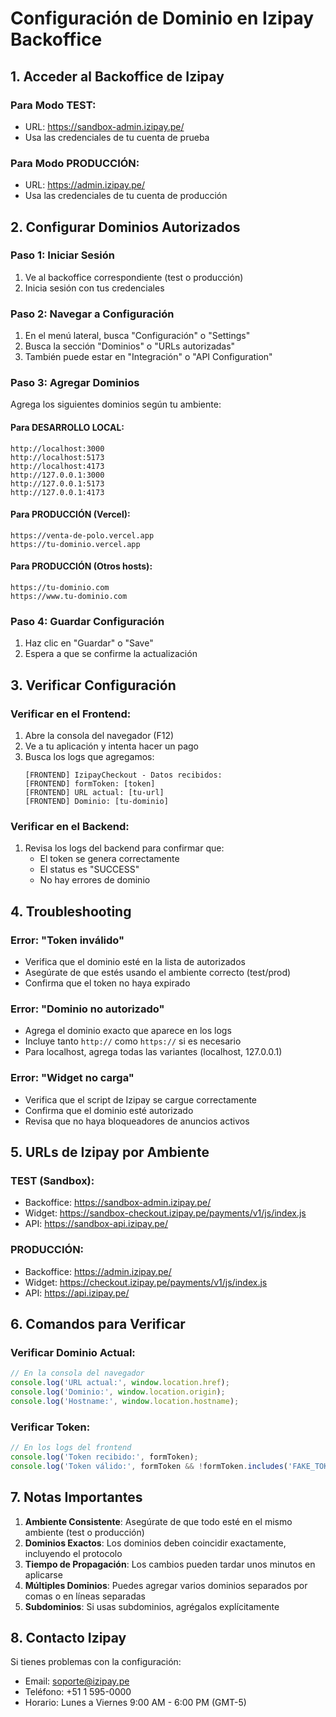# Configuración de Dominio en Izipay Backoffice

## 1. Acceder al Backoffice de Izipay

### Para Modo TEST:
- URL: https://sandbox-admin.izipay.pe/
- Usa las credenciales de tu cuenta de prueba

### Para Modo PRODUCCIÓN:
- URL: https://admin.izipay.pe/
- Usa las credenciales de tu cuenta de producción

## 2. Configurar Dominios Autorizados

### Paso 1: Iniciar Sesión
1. Ve al backoffice correspondiente (test o producción)
2. Inicia sesión con tus credenciales

### Paso 2: Navegar a Configuración
1. En el menú lateral, busca "Configuración" o "Settings"
2. Busca la sección "Dominios" o "URLs autorizadas"
3. También puede estar en "Integración" o "API Configuration"

### Paso 3: Agregar Dominios
Agrega los siguientes dominios según tu ambiente:

#### Para DESARROLLO LOCAL:
```
http://localhost:3000
http://localhost:5173
http://localhost:4173
http://127.0.0.1:3000
http://127.0.0.1:5173
http://127.0.0.1:4173
```

#### Para PRODUCCIÓN (Vercel):
```
https://venta-de-polo.vercel.app
https://tu-dominio.vercel.app
```

#### Para PRODUCCIÓN (Otros hosts):
```
https://tu-dominio.com
https://www.tu-dominio.com
```

### Paso 4: Guardar Configuración
1. Haz clic en "Guardar" o "Save"
2. Espera a que se confirme la actualización

## 3. Verificar Configuración

### Verificar en el Frontend:
1. Abre la consola del navegador (F12)
2. Ve a tu aplicación y intenta hacer un pago
3. Busca los logs que agregamos:
   ```
   [FRONTEND] IzipayCheckout - Datos recibidos:
   [FRONTEND] formToken: [token]
   [FRONTEND] URL actual: [tu-url]
   [FRONTEND] Dominio: [tu-dominio]
   ```

### Verificar en el Backend:
1. Revisa los logs del backend para confirmar que:
   - El token se genera correctamente
   - El status es "SUCCESS"
   - No hay errores de dominio

## 4. Troubleshooting

### Error: "Token inválido"
- Verifica que el dominio esté en la lista de autorizados
- Asegúrate de que estés usando el ambiente correcto (test/prod)
- Confirma que el token no haya expirado

### Error: "Dominio no autorizado"
- Agrega el dominio exacto que aparece en los logs
- Incluye tanto `http://` como `https://` si es necesario
- Para localhost, agrega todas las variantes (localhost, 127.0.0.1)

### Error: "Widget no carga"
- Verifica que el script de Izipay se cargue correctamente
- Confirma que el dominio esté autorizado
- Revisa que no haya bloqueadores de anuncios activos

## 5. URLs de Izipay por Ambiente

### TEST (Sandbox):
- Backoffice: https://sandbox-admin.izipay.pe/
- Widget: https://sandbox-checkout.izipay.pe/payments/v1/js/index.js
- API: https://sandbox-api.izipay.pe/

### PRODUCCIÓN:
- Backoffice: https://admin.izipay.pe/
- Widget: https://checkout.izipay.pe/payments/v1/js/index.js
- API: https://api.izipay.pe/

## 6. Comandos para Verificar

### Verificar Dominio Actual:
```javascript
// En la consola del navegador
console.log('URL actual:', window.location.href);
console.log('Dominio:', window.location.origin);
console.log('Hostname:', window.location.hostname);
```

### Verificar Token:
```javascript
// En los logs del frontend
console.log('Token recibido:', formToken);
console.log('Token válido:', formToken && !formToken.includes('FAKE_TOKEN'));
```

## 7. Notas Importantes

1. **Ambiente Consistente**: Asegúrate de que todo esté en el mismo ambiente (test o producción)
2. **Dominios Exactos**: Los dominios deben coincidir exactamente, incluyendo el protocolo
3. **Tiempo de Propagación**: Los cambios pueden tardar unos minutos en aplicarse
4. **Múltiples Dominios**: Puedes agregar varios dominios separados por comas o en líneas separadas
5. **Subdominios**: Si usas subdominios, agrégalos explícitamente

## 8. Contacto Izipay

Si tienes problemas con la configuración:
- Email: soporte@izipay.pe
- Teléfono: +51 1 595-0000
- Horario: Lunes a Viernes 9:00 AM - 6:00 PM (GMT-5) 